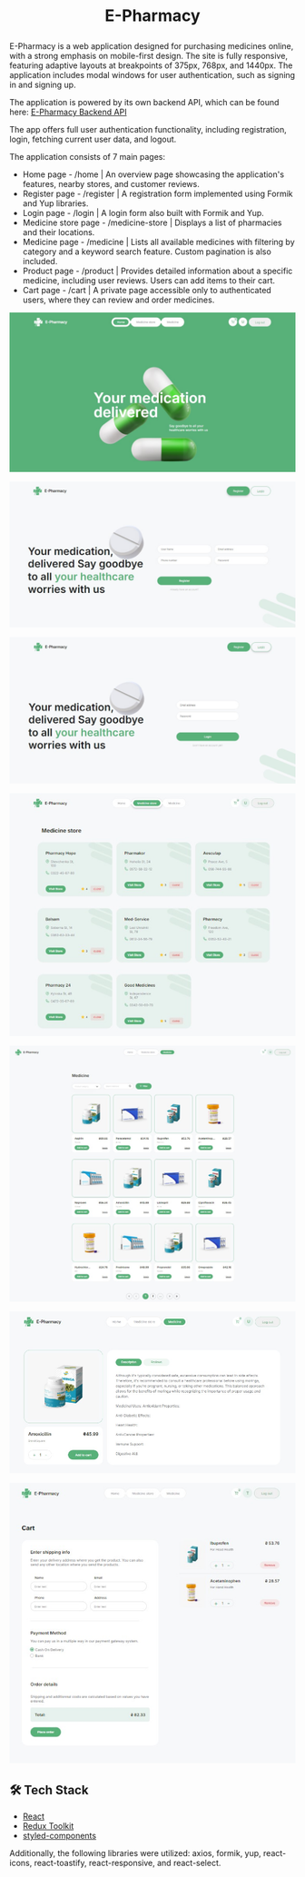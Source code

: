 # <p align="center">E-Pharmacy</p>

E-Pharmacy is a web application designed for purchasing medicines online, with a
strong emphasis on mobile-first design. The site is fully responsive, featuring
adaptive layouts at breakpoints of 375px, 768px, and 1440px. The application
includes modal windows for user authentication, such as signing in and signing
up.

The application is powered by its own backend API, which can be found here:
[E-Pharmacy Backend API](https://github.com/Tetiana85/E-Pharmacy-back)

The app offers full user authentication functionality, including registration,
login, fetching current user data, and logout.

The application consists of 7 main pages:

- Home page - /home | An overview page showcasing the application's features,
  nearby stores, and customer reviews.
- Register page - /register | A registration form implemented using Formik and
  Yup libraries.
- Login page - /login | A login form also built with Formik and Yup.
- Medicine store page - /medicine-store | Displays a list of pharmacies and
  their locations.
- Medicine page - /medicine | Lists all available medicines with filtering by
  category and a keyword search feature. Custom pagination is also included.
- Product page - /product | Provides detailed information about a specific
  medicine, including user reviews. Users can add items to their cart.
- Cart page - /cart | A private page accessible only to authenticated users,
  where they can review and order medicines.

![image](./src/img/HomePage.jpg)

![image](./src/img/RegisterPage.jpg)

![image](./src/img/LoginPage.jpg)

![image](./src/img/MedicineStore.jpg)

![image](./src/img/Medicine.jpg)

![image](./src/img/ProductPage.jpg)

![image](./src/img/CartPage.jpg)

## 🛠️ Tech Stack

- [React](https://reactjs.org/)
- [Redux Toolkit](https://redux-toolkit.js.org)
- [styled-components](https://styled-components.com)

Additionally, the following libraries were utilized: axios, formik, yup,
react-icons, react-toastify, react-responsive, and react-select.
